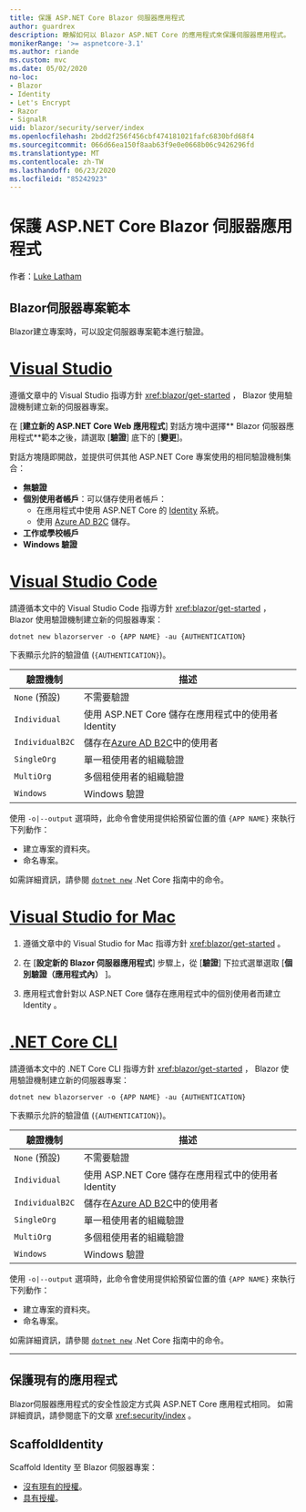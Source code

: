 ```yaml
---
title: 保護 ASP.NET Core Blazor 伺服器應用程式
author: guardrex
description: 瞭解如何以 Blazor ASP.NET Core 的應用程式來保護伺服器應用程式。
monikerRange: '>= aspnetcore-3.1'
ms.author: riande
ms.custom: mvc
ms.date: 05/02/2020
no-loc:
- Blazor
- Identity
- Let's Encrypt
- Razor
- SignalR
uid: blazor/security/server/index
ms.openlocfilehash: 2bdd2f256f456cbf474181021fafc6830bfd68f4
ms.sourcegitcommit: 066d66ea150f8aab63f9e0e0668b06c9426296fd
ms.translationtype: MT
ms.contentlocale: zh-TW
ms.lasthandoff: 06/23/2020
ms.locfileid: "85242923"
---
```

# <a name="secure-aspnet-core-blazor-server-apps"></a>保護 ASP.NET Core Blazor 伺服器應用程式

作者：[Luke Latham](https://github.com/guardrex)

## <a name="blazor-server-project-template"></a>Blazor伺服器專案範本

Blazor建立專案時，可以設定伺服器專案範本進行驗證。

# <a name="visual-studio"></a>[Visual Studio](#tab/visual-studio)

遵循文章中的 Visual Studio 指導方針 <xref:blazor/get-started> ， Blazor 使用驗證機制建立新的伺服器專案。

在 [**建立新的 ASP.NET Core Web 應用程式**] 對話方塊中選擇** Blazor 伺服器應用程式**範本之後，請選取 [**驗證**] 底下的 [**變更**]。

對話方塊隨即開啟，並提供可供其他 ASP.NET Core 專案使用的相同驗證機制集合：

* **無驗證**
* **個別使用者帳戶**：可以儲存使用者帳戶：
  * 在應用程式中使用 ASP.NET Core 的 [Identity](xref:security/authentication/identity) 系統。
  * 使用 [Azure AD B2C](xref:security/authentication/azure-ad-b2c) 儲存。
* **工作或學校帳戶**
* **Windows 驗證**

# <a name="visual-studio-code"></a>[Visual Studio Code](#tab/visual-studio-code)

請遵循本文中的 Visual Studio Code 指導方針 <xref:blazor/get-started> ， Blazor 使用驗證機制建立新的伺服器專案：

```dotnetcli
dotnet new blazorserver -o {APP NAME} -au {AUTHENTICATION}
```

下表顯示允許的驗證值 (`{AUTHENTICATION}`)。

| 驗證機制 | 描述 |
| ------------------------ | ----------- |
| `None` (預設)         | 不需要驗證 |
| `Individual`             | 使用 ASP.NET Core 儲存在應用程式中的使用者Identity |
| `IndividualB2C`          | 儲存在[Azure AD B2C](xref:security/authentication/azure-ad-b2c)中的使用者 |
| `SingleOrg`              | 單一租使用者的組織驗證 |
| `MultiOrg`               | 多個租使用者的組織驗證 |
| `Windows`                | Windows 驗證 |

使用 `-o|--output` 選項時，此命令會使用提供給預留位置的值 `{APP NAME}` 來執行下列動作：

* 建立專案的資料夾。
* 命名專案。

如需詳細資訊，請參閱 [`dotnet new`](/dotnet/core/tools/dotnet-new) .Net Core 指南中的命令。

# <a name="visual-studio-for-mac"></a>[Visual Studio for Mac](#tab/visual-studio-mac)

1. 遵循文章中的 Visual Studio for Mac 指導方針 <xref:blazor/get-started> 。

1. 在 [**設定新的 Blazor 伺服器應用程式**] 步驟上，從 [**驗證**] 下拉式選單選取 [**個別驗證（應用程式內）** ]。

1. 應用程式會針對以 ASP.NET Core 儲存在應用程式中的個別使用者而建立 Identity 。

# <a name="net-core-cli"></a>[.NET Core CLI](#tab/netcore-cli/)

請遵循本文中的 .NET Core CLI 指導方針 <xref:blazor/get-started> ， Blazor 使用驗證機制建立新的伺服器專案：

```dotnetcli
dotnet new blazorserver -o {APP NAME} -au {AUTHENTICATION}
```

下表顯示允許的驗證值 (`{AUTHENTICATION}`)。

| 驗證機制 | 描述 |
| ------------------------ | ----------- |
| `None` (預設)         | 不需要驗證 |
| `Individual`             | 使用 ASP.NET Core 儲存在應用程式中的使用者Identity |
| `IndividualB2C`          | 儲存在[Azure AD B2C](xref:security/authentication/azure-ad-b2c)中的使用者 |
| `SingleOrg`              | 單一租使用者的組織驗證 |
| `MultiOrg`               | 多個租使用者的組織驗證 |
| `Windows`                | Windows 驗證 |

使用 `-o|--output` 選項時，此命令會使用提供給預留位置的值 `{APP NAME}` 來執行下列動作：

* 建立專案的資料夾。
* 命名專案。

如需詳細資訊，請參閱 [`dotnet new`](/dotnet/core/tools/dotnet-new) .Net Core 指南中的命令。

---

## <a name="secure-an-existing-app"></a>保護現有的應用程式

Blazor伺服器應用程式的安全性設定方式與 ASP.NET Core 應用程式相同。 如需詳細資訊，請參閱底下的文章 <xref:security/index> 。

## <a name="scaffold-identity"></a>ScaffoldIdentity

Scaffold Identity 至 Blazor 伺服器專案：

* [沒有現有的授權](xref:security/authentication/scaffold-identity#scaffold-identity-into-a-blazor-server-project-without-existing-authorization)。
* [具有授權](xref:security/authentication/scaffold-identity#scaffold-identity-into-a-blazor-server-project-with-authorization)。
